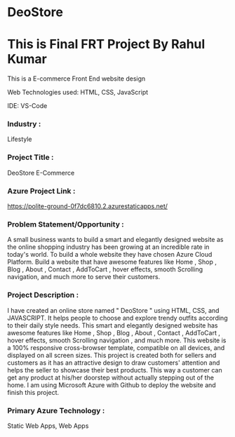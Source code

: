# DeoStore

# This is Final FRT Project By Rahul Kumar

 This is a E-commerce Front End website design 

 Web Technologies used: HTML, CSS, JavaScript

 IDE: VS-Code  

 ### Industry :
 Lifestyle 

### Project Title :
DeoStore E-Commerce  

 ### Azure Project Link :
 https://polite-ground-0f7dc6810.2.azurestaticapps.net/

### Problem Statement/Opportunity :

A small business wants to build a smart and elegantly designed website as the online shopping industry has been growing at an incredible rate in today's world. To build a whole website they have chosen Azure Cloud Platform. Build a website that have awesome features like Home , Shop , Blog , About , Contact , AddToCart , hover effects, smooth Scrolling navigation, and much more to serve their customers.

### Project Description :

I have created an online store named " DeoStore " using HTML, CSS, and JAVASCRIPT. It helps people to choose and explore trendy outfits according to their daily style needs. This smart and elegantly designed website has awesome features like Home , Shop , Blog , About , Contact , AddToCart , hover effects, smooth Scrolling navigation , and much more. This website is a 100% responsive cross-browser template, compatible on all devices, and displayed on all screen sizes. This project is created both for sellers and customers as it has an attractive design to draw customers' attention and helps the seller to showcase their best products. This way a customer can get any product at his/her doorstep without actually stepping out of the home. I am using Microsoft Azure with Github to deploy the website and finish this project.

### Primary Azure Technology : 
Static Web Apps, Web Apps
